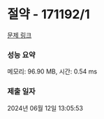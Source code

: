 # 절약 - 171192/1 

[문제 링크](https://level.goorm.io/exam/171192/%EC%A0%88%EC%95%BD/quiz/1) 

### 성능 요약

메모리: 96.90 MB, 시간: 0.54 ms

### 제출 일자

2024년 06월 12일 13:05:53

